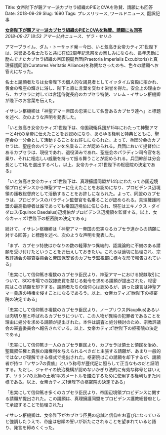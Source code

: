 Title: 女帝陛下が親アマー派カプセラ組織のPIEとCVAを称賛、請願にも回答
Date: 2018-09-29
Slug: 1690
Tags: プレスリリース, ワールドニュース, 翻訳記事

<p class="lead"><strong><a href="https://community.eveonline.com/news/news-channels/world-news/empress-catiz-i-honors-amarr-loyalist-capsuleer-groups-pie-and-cva-and-responds-to-petitions/">女帝陛下が親アマー派カプセラ組織のPIEとCVAを称賛、請願にも回答</a></strong><br/>
<em>2018-09-27 18:53 アマー公共ニュース、ザラ・セリル</em></p>
<p>アマープライム、ダム・トーサッド発－今日、いと気高き女帝カティズ1世陛下は、栄誉ある名士たちと共に在位2周年記念祭をお楽しみになられ、長年忠勤に励んできたカプセラ組織の帝国親衛兵団(Praetoria Imperialis Excubitoris)と真理擁護同盟(Curatores Veritatis Alliance)を称賛なさったのち、色々の請願へお答えになった。</p>
<p>名士と請願者たちは女帝陛下の個人的な謁見者としてイッタイム宮殿に招かれ、黄金の帝座の輝きに浴し、陛下と直に言葉を交わす栄誉を得た。安全上の理由から、カプセラに対しては宮廷侍従長府のカプセラ特使、ソレム・イサレン枢機卿が陛下のお言葉を伝えた。</p>
<p>イサレン枢機卿は「神聖アマー帝国の忠実にして名誉あるカプセラ達へ」と標題を述べ、次のような声明を発表した。</p>
<p>「いと気高き女帝カティズ1世陛下は、帝国親衛兵団が15年にわたって神聖アマーと4代の皇帝に仕えたことをお認めになり、あらゆる権利と特典とともに、聖座会の一分会として活動することをお許しになられた。よって、兵団分会のカプセラは、聖座会のパラディンを名乗ることが認められる。兵団において提督位にあるカプセラは、現役であれ、退役済みであれ、聖座会のパラディン司令官を名乗り、それに相応しい威厳を持って振る舞うことが認められる。兵団幹部は分会長として1名を選出するべし。以上、女帝カティズ1世陛下の枢密院の決定である」</p>
<p>「いと気高き女帝カティズ1世陛下は、真理擁護同盟が14年にわたって帝国辺境領プロビデンスから神聖アマーに仕えたことをお認めになり、プロビデンス辺境領の護教総督府として活動することをお許しになられた。よって、同盟のカプセラは、プロビデンスのパラディン監督官を名乗ることが認められる。真理擁護同盟の最高指導者は誰であっても帝国辺境伯に任じられ、現在はエキノクス・ダイダロス(Equinox Daedalus)辺境伯がプロビデンス辺境領を監督する。以上、女帝カティズ1世陛下の枢密院の決定である」</p>
<p>続けて、イサレン枢機卿は「神聖アマー帝国の忠実なるカプセラ達からの請願に対する回答」と標題を述べ、次のような声明を発表した。</p>
<p>「まず、カプセラ特使はかなりの数の軽薄かつ異端的、認識論的に不備のある請願を受け付けたということをお伝えしておきたい。これらは適切に処理され、宗教評議会の審査委員会と帝国保安省のカプセラ監視部に様々な形で報告されている」</p>
<p>「忠実にして信仰篤き複数のカプセラ臣民より、神聖アマーにおける奴隷取引について、SCC市場での奴隷売買を禁じる勅令を求める請願が提出された。枢密院はこの請願を却下する。請願者たちの信仰心は認めるが、誤った諫言は神聖アマー貴族の特権を侵すことになるであろう。以上、女帝カティズ1世陛下の枢密院の決定である」</p>
<p>「忠実にして信仰篤き複数のカプセラ臣民より、ノープリウス(Nauplius)あるいは肉切り屋と呼ばれるカプセラについて、この人物が異端の犯罪者であることを理由に処分を求める請願が提出された。本件は調査と処分検討のため、宗教評議会の審査委員会へ報告されている。以上、女帝カティズ1世陛下の枢密院の決定である」</p>
<p>「忠実にして信仰篤き一人のカプセラ臣民より、カプセラは領土と領民を治め、聖職叙任権と貴族の諸権利を与えられるべきだと主張する請願が、あまり一般的ではないが理解できる様式で提出された。枢密院はこの請願を却下するが、請願者が持つ『ソサン7の貴族』という称号が歴代記に照らして正当なものだと証明する。ただし、ジャヤイの統治機構が認めないかぎり法的に有効な称号とはいえず、ソサン7の北極の土地1平方メートルを錨泊するために使用する権利もまた同様である。以上、女帝カティズ1世陛下の枢密院の決定である」</p>
<p>「忠実にして信仰篤き多くのカプセラ臣民より、帝国辺境領プロビデンスに関する請願が提出された。この請願は、真理擁護同盟をプロビデンス護教総督府として承認することで処理された」</p>
<p>イサレン枢機卿は、女帝陛下がカプセラ臣民の忠誠と信仰をお喜びになっていると強調したうえで、帝座は忠順の誓いが新たにされることを望まれていると語り、発言を締めくくった。</p>

